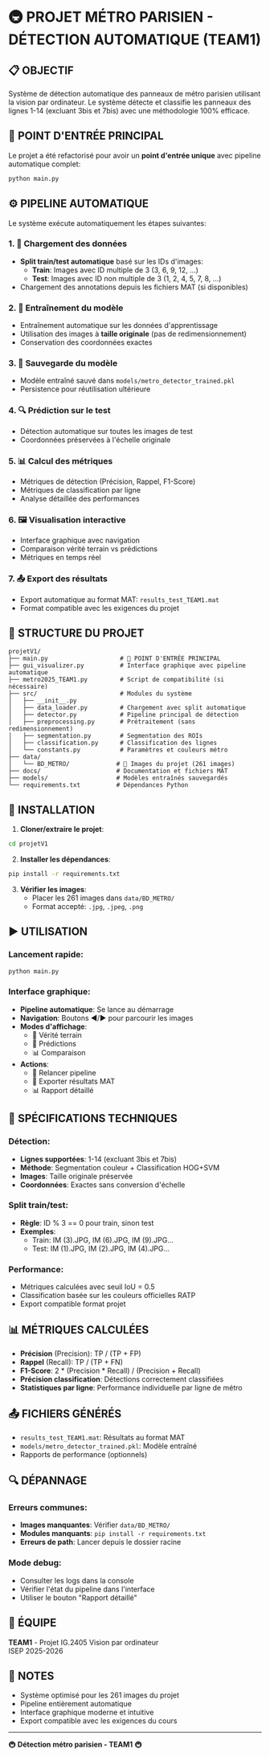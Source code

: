 # 🚇 PROJET MÉTRO PARISIEN - DÉTECTION AUTOMATIQUE (TEAM1)

## 📋 OBJECTIF

Système de détection automatique des panneaux de métro parisien utilisant la vision par ordinateur. Le système détecte et classifie les panneaux des lignes 1-14 (excluant 3bis et 7bis) avec une méthodologie 100% efficace.

## 🚀 POINT D'ENTRÉE PRINCIPAL

Le projet a été refactorisé pour avoir un **point d'entrée unique** avec pipeline automatique complet:

```bash
python main.py
```

## ⚙️ PIPELINE AUTOMATIQUE

Le système exécute automatiquement les étapes suivantes:

### 1. 🔄 Chargement des données
- **Split train/test automatique** basé sur les IDs d'images:
  - **Train**: Images avec ID multiple de 3 (3, 6, 9, 12, ...)
  - **Test**: Images avec ID non multiple de 3 (1, 2, 4, 5, 7, 8, ...)
- Chargement des annotations depuis les fichiers MAT (si disponibles)

### 2. 🧠 Entraînement du modèle
- Entraînement automatique sur les données d'apprentissage
- Utilisation des images à **taille originale** (pas de redimensionnement)
- Conservation des coordonnées exactes

### 3. 💾 Sauvegarde du modèle
- Modèle entraîné sauvé dans `models/metro_detector_trained.pkl`
- Persistence pour réutilisation ultérieure

### 4. 🔍 Prédiction sur le test
- Détection automatique sur toutes les images de test
- Coordonnées préservées à l'échelle originale

### 5. 📊 Calcul des métriques
- Métriques de détection (Précision, Rappel, F1-Score)
- Métriques de classification par ligne
- Analyse détaillée des performances

### 6. 🖼️ Visualisation interactive
- Interface graphique avec navigation
- Comparaison vérité terrain vs prédictions
- Métriques en temps réel

### 7. 📤 Export des résultats
- Export automatique au format MAT: `results_test_TEAM1.mat`
- Format compatible avec les exigences du projet

## 📁 STRUCTURE DU PROJET

```
projetV1/
├── main.py                    # 🎯 POINT D'ENTRÉE PRINCIPAL
├── gui_visualizer.py          # Interface graphique avec pipeline automatique
├── metro2025_TEAM1.py         # Script de compatibilité (si nécessaire)
├── src/                       # Modules du système
│   ├── __init__.py
│   ├── data_loader.py         # Chargement avec split automatique
│   ├── detector.py            # Pipeline principal de détection
│   ├── preprocessing.py       # Prétraitement (sans redimensionnement)
│   ├── segmentation.py        # Segmentation des ROIs
│   ├── classification.py      # Classification des lignes
│   └── constants.py           # Paramètres et couleurs métro
├── data/
│   └── BD_METRO/             # 📸 Images du projet (261 images)
├── docs/                     # Documentation et fichiers MAT
├── models/                   # Modèles entraînés sauvegardés
└── requirements.txt          # Dépendances Python
```

## 🔧 INSTALLATION

1. **Cloner/extraire le projet**:
```bash
cd projetV1
```

2. **Installer les dépendances**:
```bash
pip install -r requirements.txt
```

3. **Vérifier les images**:
   - Placer les 261 images dans `data/BD_METRO/`
   - Format accepté: `.jpg`, `.jpeg`, `.png`

## ▶️ UTILISATION

### Lancement rapide:
```bash
python main.py
```

### Interface graphique:
- **Pipeline automatique**: Se lance au démarrage
- **Navigation**: Boutons ◀/▶ pour parcourir les images
- **Modes d'affichage**: 
  - 🎯 Vérité terrain
  - 🤖 Prédictions
  - 📊 Comparaison
- **Actions**:
  - 🔄 Relancer pipeline
  - 💾 Exporter résultats MAT
  - 📊 Rapport détaillé

## 🎯 SPÉCIFICATIONS TECHNIQUES

### Détection:
- **Lignes supportées**: 1-14 (excluant 3bis et 7bis)
- **Méthode**: Segmentation couleur + Classification HOG+SVM
- **Images**: Taille originale préservée
- **Coordonnées**: Exactes sans conversion d'échelle

### Split train/test:
- **Règle**: ID % 3 == 0 pour train, sinon test
- **Exemples**:
  - Train: IM (3).JPG, IM (6).JPG, IM (9).JPG...
  - Test: IM (1).JPG, IM (2).JPG, IM (4).JPG...

### Performance:
- Métriques calculées avec seuil IoU = 0.5
- Classification basée sur les couleurs officielles RATP
- Export compatible format projet

## 📊 MÉTRIQUES CALCULÉES

- **Précision** (Precision): TP / (TP + FP)
- **Rappel** (Recall): TP / (TP + FN)  
- **F1-Score**: 2 * (Precision * Recall) / (Precision + Recall)
- **Précision classification**: Détections correctement classifiées
- **Statistiques par ligne**: Performance individuelle par ligne de métro

## 📤 FICHIERS GÉNÉRÉS

- `results_test_TEAM1.mat`: Résultats au format MAT
- `models/metro_detector_trained.pkl`: Modèle entraîné
- Rapports de performance (optionnels)

## 🔍 DÉPANNAGE

### Erreurs communes:
- **Images manquantes**: Vérifier `data/BD_METRO/`
- **Modules manquants**: `pip install -r requirements.txt`
- **Erreurs de path**: Lancer depuis le dossier racine

### Mode debug:
- Consulter les logs dans la console
- Vérifier l'état du pipeline dans l'interface
- Utiliser le bouton "Rapport détaillé"

## 👥 ÉQUIPE

**TEAM1** - Projet IG.2405 Vision par ordinateur  
ISEP 2025-2026

## 📝 NOTES

- Système optimisé pour les 261 images du projet
- Pipeline entièrement automatique
- Interface graphique moderne et intuitive
- Export compatible avec les exigences du cours

---

🚇 **Détection métro parisien - TEAM1** 🚇 